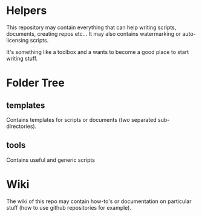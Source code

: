 Helpers
=======

This repository may contain everything that can help writing scripts, documents, creating repos etc... 
It may also contains watermarking or auto-licensing scripts.

It's something like a toolbox and a wants to become a good place to start writing stuff.

Folder Tree
===========

## templates

Contains templates for scripts or documents (two separated sub-directories).

## tools

Contains useful and generic scripts


Wiki
====

The wiki of this repo may contain how-to's or documentation on particular stuff (how to use github repositories for
example).
